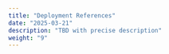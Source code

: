 ```yaml
---
title: "Deployment References"
date: "2025-03-21"
description: "TBD with precise description"
weight: "9"
---
```

